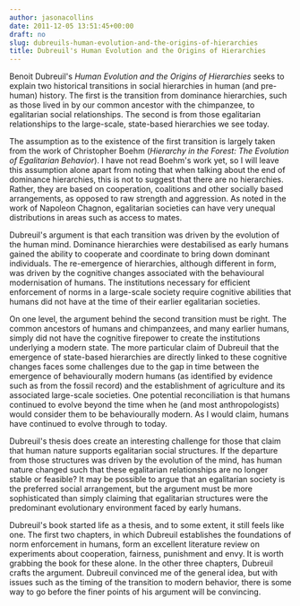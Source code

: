 ```yaml
---
author: jasonacollins
date: 2011-12-05 13:51:45+00:00
draft: no
slug: dubreuils-human-evolution-and-the-origins-of-hierarchies
title: Dubreuil's Human Evolution and the Origins of Hierarchies
---
```


Benoit Dubreuil's *Human Evolution and the Origins of Hierarchies* seeks to explain two historical transitions in social hierarchies in human (and pre-human) history. The first is the transition from dominance hierarchies, such as those lived in by our common ancestor with the chimpanzee, to egalitarian social relationships. The second is from those egalitarian relationships to the large-scale, state-based hierarchies we see today.

The assumption as to the existence of the first transition is largely taken from the work of Christopher Boehm (*Hierarchy in the Forest: The Evolution of Egalitarian Behavior*). I have not read Boehm's work yet, so I will leave this assumption alone apart from noting that when talking about the end of dominance hierarchies, this is not to suggest that there are no hierarchies. Rather, they are based on cooperation, coalitions and other socially based arrangements, as opposed to raw strength and aggression. As noted in the work of Napoleon Chagnon, egalitarian societies can have very unequal distributions in areas such as access to mates.

Dubreuil's argument is that each transition was driven by the evolution of the human mind. Dominance hierarchies were destabilised as early humans gained the ability to cooperate and coordinate to bring down dominant individuals. The re-emergence of hierarchies, although different in form, was driven by the cognitive changes associated with the behavioural modernisation of humans. The institutions necessary for efficient enforcement of norms in a large-scale society require cognitive abilities that humans did not have at the time of their earlier egalitarian societies.

On one level, the argument behind the second transition must be right. The common ancestors of humans and chimpanzees, and many earlier humans, simply did not have the cognitive firepower to create the institutions underlying a modern state. The more particular claim of Dubreuil that the emergence of state-based hierarchies are directly linked to these cognitive changes faces some challenges due to the gap in time between the emergence of behaviourally modern humans (as identified by evidence such as from the fossil record) and the establishment of agriculture and its associated large-scale societies. One potential reconciliation is that humans continued to evolve beyond the time when he (and most anthropologists) would consider them to be behaviourally modern. As I would claim, humans have continued to evolve through to today.

Dubreuil's thesis does create an interesting challenge for those that claim that human nature supports egalitarian social structures. If the departure from those structures was driven by the evolution of the mind, has human nature changed such that these egalitarian relationships are no longer stable or feasible? It may be possible to argue that an egalitarian society is the preferred social arrangement, but the argument must be more sophisticated than simply claiming that egalitarian structures were the predominant evolutionary environment faced by early humans.

Dubreuil's book started life as a thesis, and to some extent, it still feels like one. The first two chapters, in which Dubreuil establishes the foundations of norm enforcement in humans, form an excellent literature review on experiments about cooperation, fairness, punishment and envy. It is worth grabbing the book for these alone. In the other three chapters, Dubreuil crafts the argument. Dubreuil convinced me of the general idea, but with issues such as the timing of the transition to modern behavior, there is some way to go before the finer points of his argument will be convincing.
